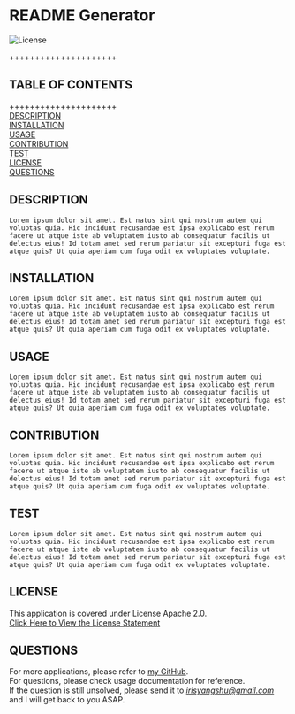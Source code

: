 # README Generator
  ![License](https://img.shields.io/badge/License-Apache_2.0-blue.svg)
    
  +++++++++++++++++++++   
  ## TABLE OF CONTENTS   
  +++++++++++++++++++++<br>
  [DESCRIPTION](#description)<br>[INSTALLATION](#installation)<br>[USAGE](#usage)<br>[CONTRIBUTION](#contribution)<br>[TEST](#test)<br>[LICENSE](#license)<br>
  [QUESTIONS](#questions)
  
  ## DESCRIPTION
    Lorem ipsum dolor sit amet. Est natus sint qui nostrum autem qui voluptas quia. Hic incidunt recusandae est ipsa explicabo est rerum facere ut atque iste ab voluptatem iusto ab consequatur facilis ut delectus eius! Id totam amet sed rerum pariatur sit excepturi fuga est atque quis? Ut quia aperiam cum fuga odit ex voluptates voluptate.
  ## INSTALLATION
    Lorem ipsum dolor sit amet. Est natus sint qui nostrum autem qui voluptas quia. Hic incidunt recusandae est ipsa explicabo est rerum facere ut atque iste ab voluptatem iusto ab consequatur facilis ut delectus eius! Id totam amet sed rerum pariatur sit excepturi fuga est atque quis? Ut quia aperiam cum fuga odit ex voluptates voluptate.
    
  ## USAGE
    Lorem ipsum dolor sit amet. Est natus sint qui nostrum autem qui voluptas quia. Hic incidunt recusandae est ipsa explicabo est rerum facere ut atque iste ab voluptatem iusto ab consequatur facilis ut delectus eius! Id totam amet sed rerum pariatur sit excepturi fuga est atque quis? Ut quia aperiam cum fuga odit ex voluptates voluptate.
    
  ## CONTRIBUTION
    Lorem ipsum dolor sit amet. Est natus sint qui nostrum autem qui voluptas quia. Hic incidunt recusandae est ipsa explicabo est rerum facere ut atque iste ab voluptatem iusto ab consequatur facilis ut delectus eius! Id totam amet sed rerum pariatur sit excepturi fuga est atque quis? Ut quia aperiam cum fuga odit ex voluptates voluptate.
    
  ## TEST
    Lorem ipsum dolor sit amet. Est natus sint qui nostrum autem qui voluptas quia. Hic incidunt recusandae est ipsa explicabo est rerum facere ut atque iste ab voluptatem iusto ab consequatur facilis ut delectus eius! Id totam amet sed rerum pariatur sit excepturi fuga est atque quis? Ut quia aperiam cum fuga odit ex voluptates voluptate.
    
  ## LICENSE
  This application is covered under License Apache 2.0.<br>
    [Click Here to View the License Statement](https://opensource.org/licenses/Apache-2.0)<br>
  ## QUESTIONS
  For more applications, please refer to [my GitHub](https://github.com/NewChap2022).<br>
  For questions, please check usage documentation for reference.<br>
  If the question is still unsolved, please send it to *irisyangshu@gmail.com* and I will get back to you ASAP.
